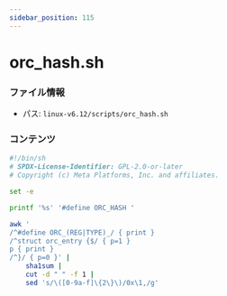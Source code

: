 ```yaml
---
sidebar_position: 115
---
```

# orc_hash.sh

### ファイル情報

- パス: `linux-v6.12/scripts/orc_hash.sh`

### コンテンツ

```sh
#!/bin/sh
# SPDX-License-Identifier: GPL-2.0-or-later
# Copyright (c) Meta Platforms, Inc. and affiliates.

set -e

printf '%s' '#define ORC_HASH '

awk '
/^#define ORC_(REG|TYPE)_/ { print }
/^struct orc_entry {$/ { p=1 }
p { print }
/^}/ { p=0 }' |
	sha1sum |
	cut -d " " -f 1 |
	sed 's/\([0-9a-f]\{2\}\)/0x\1,/g'

```
